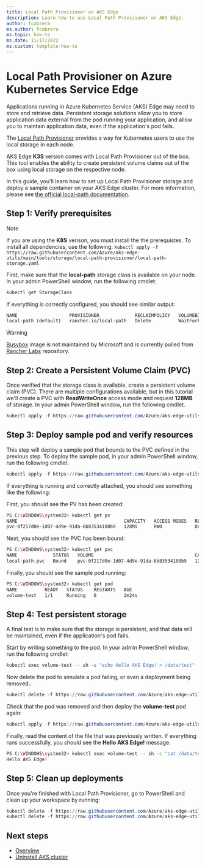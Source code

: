 ```yaml
---
title: Local Path Provisioner on AKS Edge
description: Learn how to use Local Path Provisioner on AKS Edge.
author: fcabrera
ms.author: fcabrera
ms.topic: how-to
ms.date: 11/17/2022
ms.custom: template-how-to
---
```


# Local Path Provisioner on Azure Kubernetes Service Edge

Applications running in Azure Kubernetes Service (AKS) Edge may need to store and retrieve data. Persistent storage solutions allow you to store application data external from the pod running your application, and allow you to maintain application data, even if the application's pod fails.

The [Local Path Provisioner](https://github.com/rancher/local-path-provisioner) provides a way for Kubernetes users to use the local storage in each node.

AKS Edge **K3S** version comes with Local Path Provisioner out of the box. This tool enables the ability to create persistent volume claims out of the box using local storage on the respective node.

In this guide, you'll learn how to set up Local Path Provisioner storage and deploy a sample container on your AKS Edge cluster. For more information, please see [the official local-path documentation](https://github.com/rancher/local-path-provisioner/blob/master/README.md#usage).

## Step 1: Verify prerequisites

> [!NOTE]
> If you are using the **K8S** verison, you must install the the prerequistes. To install all dependencies, use the following:
> `kubectl apply -f https://raw.githubusercontent.com/Azure/aks-edge-utils/main/tools/storage/local-path-provisioner/local-path-storage.yaml`

First, make sure that the **local-path** storage class is available on your node. In your admin PowerShell window, run the following cmdlet: 

```powershell
kubectl get StorageClass
```

If everything is correctly configured, you should see similar output:

```bash
NAME                   PROVISIONER             RECLAIMPOLICY   VOLUMEBINDINGMODE      ALLOWVOLUMEEXPANSION   AGE
local-path (default)   rancher.io/local-path   Delete          WaitForFirstConsumer   false                  21h
```

> [!WARNING]
> [Busybox](https://hub.docker.com/r/rancher/busybox) image is not maintained by Microsoft and is currently pulled from [Rancher Labs](https://hub.docker.com/u/rancher) repository.  

## Step 2: Create a Persistent Volume Claim (PVC)

Once verified that the storage class is available, create a persistent volume claim (PVC). There are multiple configurations available, but in this tutorial we'll create a PVC with **ReadWriteOnce** access mode and request **128MB** of storage. In your admin PowerShell window, run the following cmdlet. 

```powershell
kubectl apply -f https://raw.githubusercontent.com/Azure/aks-edge-utils/main/tools/storage/local-path-provisioner/pvc.yaml
```

## Step 3: Deploy sample pod and verify resources

This step will deploy a sample pod that bounds to the PVC defined in the previous step. To deploy the sample pod, in your admin PowerShell window, run the following cmdlet. 

```powershell
kubectl apply -f https://raw.githubusercontent.com/Azure/aks-edge-utils/main/tools/storage/local-path-provisioner/pod.yaml
```

If everything is running and correctly attached, you should see something like the following:

First, you should see the PV has been created:

```bash
PS C:\WINDOWS\system32> kubectl get pv
NAME                                       CAPACITY   ACCESS MODES   RECLAIM POLICY   STATUS   CLAIM                    STORAGECLASS   REASON   AGE
pvc-0f217d0e-1d07-4d9e-91da-6b83534180b9   128Mi      RWO            Delete           Bound    default/local-path-pvc   local-path              16s
```

Next, you should see the PVC has been bound:

```bash
PS C:\WINDOWS\system32> kubectl get pvc
NAME             STATUS   VOLUME                                     CAPACITY   ACCESS MODES   STORAGECLASS   AGE
local-path-pvc   Bound    pvc-0f217d0e-1d07-4d9e-91da-6b83534180b9   128Mi      RWO            local-path     118s
```

Finally, you should see the sample pod running:

```bash
PS C:\WINDOWS\system32> kubectl get pod
NAME          READY   STATUS    RESTARTS   AGE
volume-test   1/1     Running   0          2m24s
```

## Step 4: Test persistent storage

A final test is to make sure that the storage is persistent, and that data will be maintained, even if the application's pod fails.

Start by writing something to the pod. In your admin PowerShell window, run the following cmdlet: 

```powershell
kubectl exec volume-test -- sh -c "echo Hello AKS Edge! > /data/test"
```

Now delete the pod to simulate a pod failing, or even a deployment being removed.:

```powershell
kubectl delete -f https://raw.githubusercontent.com/Azure/aks-edge-utils/main/tools/storage/local-path-provisioner/pod.yaml
```

Check that the pod was removed and then deploy the **volume-test** pod again:

```powershell
kubectl apply -f https://raw.githubusercontent.com/Azure/aks-edge-utils/main/tools/storage/local-path-provisioner/pod.yaml
```

Finally, read the content of the file that was previously written. If everything runs successfully, you should see the **Hello AKS Edge!** message. 

```bash
PS C:\WINDOWS\system32> kubectl exec volume-test -- sh -c "cat /data/test"
Hello AKS Edge!
```

## Step 5: Clean up deployments

Once you're finished with Local Path Provisioner, go to PowerShell and clean up your workspace by running:

```powershell
kubectl delete -f https://raw.githubusercontent.com/Azure/aks-edge-utils/main/tools/storage/local-path-provisioner/pod.yaml
kubectl delete -f https://raw.githubusercontent.com/Azure/aks-edge-utils/main/tools/storage/local-path-provisioner/pvc.yaml
```

## Next steps

- [Overview](aks-lite-overview.md)
- [Uninstall AKS cluster](aks-lite-howto-uninstall.md)

